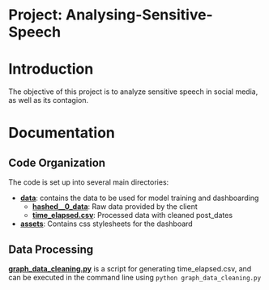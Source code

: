 # Project: Analysing-Sensitive-Speech

# Introduction 
The objective of this project is to analyze sensitive speech in social media, as well as its contagion.

# Documentation

## Code Organization

The code is set up into several main directories:
- [**data**](https://github.com/Yocodeyo/Analysing-Sensitive-Speech/tree/main/data): contains the data to be used for model training and dashboarding
  - [**hashed__0_data**](https://github.com/Yocodeyo/Analysing-Sensitive-Speech/blob/main/data/hashed_0_data.h5): Raw data provided by the client
  - [**time_elapsed.csv**](https://github.com/Yocodeyo/Analysing-Sensitive-Speech/blob/main/data/time_elapsed.csv): Processed data with cleaned post_dates
- [**assets**](https://github.com/Yocodeyo/Analysing-Sensitive-Speech/tree/main/assets): Contains css stylesheets for the dashboard

## Data Processing
[**graph_data_cleaning.py**](https://github.com/Yocodeyo/Analysing-Sensitive-Speech/blob/main/graph_data_cleaning.py) is a script for generating time_elapsed.csv, and can be executed in the command line using ```python graph_data_cleaning.py```


